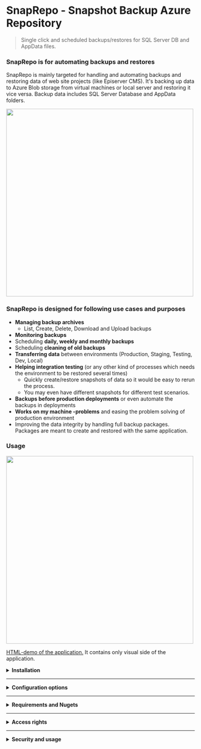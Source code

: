 <div>
  
  <h1>SnapRepo - Snapshot Backup Azure Repository</h1>

  <blockquote>Single click and scheduled backups/restores for SQL Server DB and AppData files.</blockquote>
  
  <h3>SnapRepo is for automating backups and restores</h3>
  <p>
      SnapRepo is mainly targeted for handling and automating backups and restoring data of web site projects (like Episerver CMS).
      It's backing up data to Azure Blob storage from virtual machines or local server and restoring it vice versa.
      Backup data includes SQL Server Database and AppData folders.
  </p>
  
  <p>
    <a href="https://raw.githubusercontent.com/huilaaja/SnapRepo/master/Screenshots/snaprepo-environments.png">
      <img src="https://raw.githubusercontent.com/huilaaja/SnapRepo/master/Screenshots/snaprepo-environments.png" width="500"/>
    </a>
  </p>
  
  <h3>SnapRepo is designed for following use cases and purposes</h3>
  <ul>
      <li><b>Managing backup archives</b>
          <ul><li>List, Create, Delete, Download and Upload backups</li></ul>
      </li>
      <li><b>Monitoring backups</b></li>
      <li>Scheduling <b>daily, weekly and monthly backups</b></li>
      <li>Scheduling <b>cleaning of old backups</b></li>
      <li><b>Transferring data</b> between environments (Production, Staging, Testing, Dev, Local)</li>
      <li><b>Helping integration testing</b> (or any other kind of processes which needs the environment to be restored several times)
          <ul>
              <li>Quickly create/restore snapshots of data so it would be easy to rerun the process.</li>
              <li>You may even have different snapshots for different test scenarios.</li>
          </ul>
      </li>
      <li><b>Backups before production deployments</b> or even automate the backups in deployments</li>
      <li><b>Works on my machine -problems</b> and easing the problem solving of production environment</li>
      <li>Improving the data integrity by handling full backup packages. Packages are meant to create and restored with the same application.</li>
  </ul>

  <h3>Usage</h3>
  <p>
    <a href="https://raw.githubusercontent.com/huilaaja/SnapRepo/master/Screenshots/screencapture-fullsize.png">
      <img src="https://raw.githubusercontent.com/huilaaja/SnapRepo/master/Screenshots/screencapture-fullsize.png" width="500" />
    </a>
  </p>
  <p>
    <a href="https://htmlpreview.github.io/?https://github.com/huilaaja/SnapRepo/blob/master/Screenshots/html-demo.html">HTML-demo of the application.</a> It contains only visual side of the application.
  </p>

  <details>
    <summary>
      <b>Installation</b>
    </summary>
    <p>This instruction is to install the SnapRepo as parallel to target web site. 
      SnapRepo needs to exists in same server or at least in same network to access the data.</p>
    <ol>
        <li>Create IIS site from the <a href="https://raw.githubusercontent.com/huilaaja/SnapRepo/master/DeployPackage/SnapRepo.zip" target="_blank">deployment package zip-file</a> or from the <a href="https://github.com/huilaaja/SnapRepo" target="_blank">GitHub repository</a> sources</li>
        <li>Enable IIS Basic Authentication or implement your own authentication.</li>
        <li>Create Azure Blob Storage (type: private)</li>
        <li>
            Set up 2 connection strings:
            <ol>
                <li>
                    <b>AzureBackupBlobStorage</b><br/>
                    Connections string to Azure Blob Storage. <a href="https://azure.microsoft.com/en-us/documentation/articles/storage-configure-connection-string/" target="_blank">Read more</a><br/>
                    Example: &lt;add name="AzureBackupBlobStorage" connectionString="DefaultEndpointsProtocol=[http|https];AccountName=accountName;AccountKey=accountKey" /&gt;
                </li>
                <li>
                    <b>SnapRepo</b><br/>
                    Connection string to SQL Server (with high user privileges)<br/>
                    Example: &lt;add name="SnapRepo" connectionString="Data Source=(local);Initial Catalog=DatabaseName;User ID=sa;Password=sa_password;Connection Timeout=1800;Integrated Security=False;MultipleActiveResultSets=True" providerName="System.Data.SqlClient" /&gt;
                </li>
            </ol>
        </li>
        <li>Make sure that following settings are correct
            <ul>
                <li>Make sure your IIS application user has access to required resources (folders) and SQL Server user (in connection string) has necessary privileges.</li>
                <li>SnapRepo needs to have long timeouts for requests and db connections. By default this site has 60min (3600secs) timeouts and SQL Connection timeout is set to 30 minutes (1800secs).</li>
                <li>
                    Scheduled services required that the IIS site needs to be alive all the time.
                    So you need to set:
                    <ol>
                        <li>application pool <b>Start Mode = "AlwaysRunning"</b></li>
                        <li>from IIS site Advance Settings <b>Preload Enabled = True</b></li>
                        <li>or some sort of scheduled pinger (Example <a href="http://uptimerobot.com/" target="_blank">uptimerobot.com</a>)</li>
                    </ol>
                </li>
            </ul>
        </li>
        <li>Start using it!</li>
    </ol>
  </details>

  <hr/>
  
  <details>
    <summary>
      <b>Configuration options</b>
    </summary>
    <p>From web.config &lt;appSettings&gt; you can change the default configuration of following settings:</p>
    <ul>
        <li>Local repository path:<br/>
            &lt;add key="SnapRepo.LocalRepositoryPath" value="C:\Sites\ExampleSite\SnapRepository\"/&gt;</li>
        <li>AppData folder path:<br/>
            &lt;add key="SnapRepo.AppDataFolder" value="C:\Sites\ExampleSite\AppData" /&gt;</li>
        <li>IIS site name:<br/>
            &lt;add key="SnapRepo.IisSiteName" value="ExampleSite" /&gt;</li>
        <li>Blob storage container name:<br/>
            &lt;add key="SnapRepo.ContainerName" value="CustomBlobStorageContainerName"/&gt;</li>
        <li>Database shared folder path (for transferring database backup):<br/>
            &lt;add key="SnapRepo.DbSharedBackupFolder" value="\\ServerName\Shared\Folder\"/&gt;</li>
        <li>Disable basic authentication:<br/>
            &lt;add key="SnapRepo.UseBasicAuth" value="False" /&gt;</li>
        <li>Protect the site with IP-restrictions:<br/>
            &lt;add key="SnapRepo.AllowedIpAddresses" value="127.0.0.1, 8.8.8.8, 8.8.4.4" /&gt;</li>
        <li>Disable user group checks:<br/>
            &lt;add key="SnapRepo.CheckUserGroups" value="False"/&gt;</li>
        <li>Disable HTTPS-redirect:<br/>
            &lt;add key="SnapRepo.ForceHttps" value="False"/&gt;</li>
    </ul>
    <p>Same settings are in application:<br/><img src="https://raw.githubusercontent.com/huilaaja/SnapRepo/master/Screenshots/screencapture-settings.png" width="500" /></p>
  </details>
  
  <hr/>

  <details>
    <summary>
      <b>Requirements and Nugets</b>
    </summary>
    <p>Build with .NET Framework 4.6.1.</p>
    <h4>Depends on 4 NuGet Packages</h4>
    <ol>
      <li>WindowsAzure.Storage version="7.2.1"</li>
      <li>DotNetZip version="1.9.1.8"</li>
      <li>FluentScheduler version="5.0.0"</li>
      <li>Microsoft.Web.Administration version="7.0.0.0"</li>
    </ol>
    <!--<h4>Require SQL Server SMO DLLs <small>(these are included in project)</small></h4>
    <ol>
        <li>Microsoft.SqlServer.ConnectionInfo.dll version=13.0.0.0</li>
        <li>Microsoft.SqlServer.Management.Sdk.Sfc.dll version=13.0.0.0</li>
        <li>Microsoft.SqlServer.Smo.dll version=13.0.0.0</li>
        <li>Microsoft.SqlServer.SqlClrProvider.dll version=13.0.0.0</li>
        <li>Microsoft.SqlServer.SqlEnum.dll version=13.0.0.0</li>
    </ol>-->
  </details>
  
  <hr/>
  
  <details>
    <summary><b>Access rights</b></summary>
    <p>You may use SnapRepo without restore function so then read access to the db and appdata folder is sufficient.</p>
    <p>Restorind data requires a lot more priviledges:</p>
    <ul>
      <li>IIS application pool user needs to have write and delete access to Local Repository -folder and AppData-folder.</li>
      <li>SQL Server user needs to have sysadmin (create, restore and query databases) privileges in SQL Server</li>
    </ul>
  </details>
  
  <hr/>
  
  <details>
    <summary>
      <b>Security and usage</b>
    </summary>
    <p>&nbsp;</p>
    <p>By default this application uses basic authentication and check's that user belongs to one of this groups: WebAdmins, CmsAdmins, Administrators. But you can easily change authentication and use your own.</p>
    <p>With basic authentication it's recommended to use secured connection with HTTPS-protocol.</p>
    <p>It's also recommended to use IP-restrictions to restrain access from your network with IIS or implement it with URLRewrite module.</p>
  </details>


</div>

  